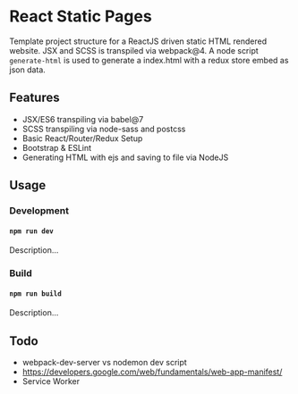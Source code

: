 # React Static Pages
Template project structure for a ReactJS driven static HTML rendered website. JSX and SCSS is transpiled via webpack@4. A node script `generate-html` is used to generate a index.html with a redux store embed as json data.

## Features
* JSX/ES6 transpiling via babel@7
* SCSS transpiling via node-sass and postcss
* Basic React/Router/Redux Setup
* Bootstrap & ESLint
* Generating HTML with ejs and saving to file via NodeJS 

## Usage
### Development
#### `npm run dev`
Description...
### Build
#### `npm run build`
Description...

## Todo
* webpack-dev-server vs nodemon dev script
* https://developers.google.com/web/fundamentals/web-app-manifest/
* Service Worker
